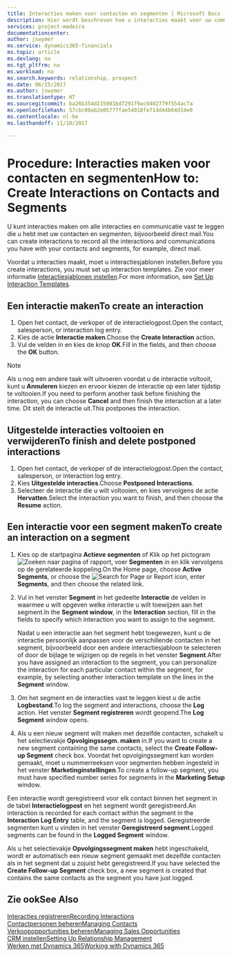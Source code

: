 ```yaml
---
title: Interacties maken voor contacten en segmenten | Microsoft Docs
description: Hier wordt beschreven hoe u interacties maakt voor uw communicatie met contacten en segmenten in Dynamics 365, bijvoorbeeld direct mail.
services: project-madeira
documentationcenter: 
author: jswymer
ms.service: dynamics365-financials
ms.topic: article
ms.devlang: na
ms.tgt_pltfrm: na
ms.workload: na
ms.search.keywords: relationship, prospect
ms.date: 06/15/2017
ms.author: jswymer
ms.translationtype: HT
ms.sourcegitcommit: ba26b354d235981bd7291f9ac6402779f554ac7a
ms.openlocfilehash: 57cbc08ab2e05777fae54018fe714d44b64d14e0
ms.contentlocale: nl-be
ms.lasthandoff: 11/10/2017

---
```

# <a name="how-to-create-interactions-on-contacts-and-segments"></a><span data-ttu-id="140d5-103">Procedure: Interacties maken voor contacten en segmenten</span><span class="sxs-lookup"><span data-stu-id="140d5-103">How to: Create Interactions on Contacts and Segments</span></span>
<span data-ttu-id="140d5-104">U kunt interacties maken om alle interacties en communicatie vast te leggen die u hebt met uw contacten en segmenten, bijvoorbeeld direct mail.</span><span class="sxs-lookup"><span data-stu-id="140d5-104">You can create interactions to record all the interactions and communications you have with your contacts and segments, for example, direct mail.</span></span>

<span data-ttu-id="140d5-105">Voordat u interacties maakt, moet u interactiesjablonen instellen.</span><span class="sxs-lookup"><span data-stu-id="140d5-105">Before you create interactions, you must set up interaction templates.</span></span> <span data-ttu-id="140d5-106">Zie voor meer informatie [Interactiesjablonen instellen](marketing-interactions.md).</span><span class="sxs-lookup"><span data-stu-id="140d5-106">For more information, see  [Set Up Interaction Templates](marketing-interactions.md).</span></span>

## <a name="to-create-an-interaction"></a><span data-ttu-id="140d5-107">Een interactie maken</span><span class="sxs-lookup"><span data-stu-id="140d5-107">To create an interaction</span></span>
1. <span data-ttu-id="140d5-108">Open het contact, de verkoper of de interactielogpost.</span><span class="sxs-lookup"><span data-stu-id="140d5-108">Open the contact, salesperson, or interaction log entry.</span></span>
2. <span data-ttu-id="140d5-109">Kies de actie **Interactie maken**.</span><span class="sxs-lookup"><span data-stu-id="140d5-109">Choose the **Create Interaction** action.</span></span>
3. <span data-ttu-id="140d5-110">Vul de velden in en kies de knop **OK**.</span><span class="sxs-lookup"><span data-stu-id="140d5-110">Fill in the fields, and then choose the **OK** button.</span></span>

> [!NOTE]  
>   <span data-ttu-id="140d5-111">Als u nog een andere taak wilt uitvoeren voordat u de interactie voltooit, kunt u **Annuleren** kiezen en ervoor kiezen de interactie op een later tijdstip te voltooien.</span><span class="sxs-lookup"><span data-stu-id="140d5-111">If you need to perform another task before finishing the interaction, you can choose **Cancel** and then finish the interaction at a later time.</span></span> <span data-ttu-id="140d5-112">Dit stelt de interactie uit.</span><span class="sxs-lookup"><span data-stu-id="140d5-112">This postpones the interaction.</span></span>

## <a name="to-finish-and-delete-postponed-interactions"></a><span data-ttu-id="140d5-113">Uitgestelde interacties voltooien en verwijderen</span><span class="sxs-lookup"><span data-stu-id="140d5-113">To finish and delete postponed interactions</span></span>
1. <span data-ttu-id="140d5-114">Open het contact, de verkoper of de interactielogpost.</span><span class="sxs-lookup"><span data-stu-id="140d5-114">Open the contact, salesperson, or interaction log entry.</span></span>
2. <span data-ttu-id="140d5-115">Kies **Uitgestelde interacties**.</span><span class="sxs-lookup"><span data-stu-id="140d5-115">Choose **Postponed Interactions**.</span></span>
3. <span data-ttu-id="140d5-116">Selecteer de interactie die u wilt voltooien, en kies vervolgens de actie **Hervatten**.</span><span class="sxs-lookup"><span data-stu-id="140d5-116">Select the interaction you want to finish, and then choose the **Resume** action.</span></span>

## <a name="to-create-an-interaction-on-a-segment"></a><span data-ttu-id="140d5-117">Een interactie voor een segment maken</span><span class="sxs-lookup"><span data-stu-id="140d5-117">To create an interaction on a segment</span></span>
1. <span data-ttu-id="140d5-118">Kies op de startpagina **Actieve segmenten** of Klik op het pictogram ![Zoeken naar pagina of rapport](media/ui-search/search_small.png "pictogram Zoeken naar pagina of rapport"), voer **Segmenten** in en klik vervolgens op de gerelateerde koppeling.</span><span class="sxs-lookup"><span data-stu-id="140d5-118">On the Home page, choose **Active Segments**, or choose the ![Search for Page or Report](media/ui-search/search_small.png "Search for Page or Report icon") icon, enter **Segments**, and then choose the related link.</span></span>
2. <span data-ttu-id="140d5-119">Vul in het venster **Segment** in het gedeelte **Interactie** de velden in waarmee u wilt opgeven welke interactie u wilt toewijzen aan het segment.</span><span class="sxs-lookup"><span data-stu-id="140d5-119">In the **Segment window**, in the **Interaction** section, fill in the fields to specify which interaction you want to assign to the segment.</span></span>

    <span data-ttu-id="140d5-120">Nadat u een interactie aan het segment hebt toegewezen, kunt u de interactie persoonlijk aanpassen voor de verschillende contacten in het segment, bijvoorbeeld door een andere interactiesjabloon te selecteren of door de bijlage te wijzigen op de regels in het venster **Segment**.</span><span class="sxs-lookup"><span data-stu-id="140d5-120">After you have assigned an interaction to the segment, you can personalize the interaction for each particular contact within the segment, for example, by selecting another interaction template on the lines in the **Segment** window.</span></span>  
3. <span data-ttu-id="140d5-121">Om het segment en de interacties vast te leggen kiest u de actie **Logbestand**.</span><span class="sxs-lookup"><span data-stu-id="140d5-121">To log the segment and interactions, choose the **Log** action.</span></span> <span data-ttu-id="140d5-122">Het venster **Segment registreren** wordt geopend.</span><span class="sxs-lookup"><span data-stu-id="140d5-122">The **Log Segment** window opens.</span></span>
4. <span data-ttu-id="140d5-123">Als u een nieuw segment wilt maken met dezelfde contacten, schakelt u het selectievakje **Opvolgingssegm. maken** in.</span><span class="sxs-lookup"><span data-stu-id="140d5-123">If you want to create a new segment containing the same contacts, select the **Create Follow-up Segment** check box.</span></span> <span data-ttu-id="140d5-124">Voordat het opvolgingssegment kan worden gemaakt, moet u nummerreeksen voor segmenten hebben ingesteld in het venster **Marketinginstellingen**.</span><span class="sxs-lookup"><span data-stu-id="140d5-124">To create a follow-up segment, you must have specified number series for segments in the **Marketing Setup** window.</span></span>

<span data-ttu-id="140d5-125">Een interactie wordt geregistreerd voor elk contact binnen het segment in de tabel **Interactielogpost** en het segment wordt geregistreerd.</span><span class="sxs-lookup"><span data-stu-id="140d5-125">An interaction is recorded for each contact within the segment in the **Interaction Log Entry** table, and the segment is logged.</span></span> <span data-ttu-id="140d5-126">Geregistreerde segmenten kunt u vinden in het venster **Geregistreerd segment**.</span><span class="sxs-lookup"><span data-stu-id="140d5-126">Logged segments can be found in the **Logged Segment** window.</span></span>

<span data-ttu-id="140d5-127">Als u het selectievakje **Opvolgingssegment maken** hebt ingeschakeld, wordt er automatisch een nieuw segment gemaakt met dezelfde contacten als in het segment dat u zojuist hebt geregistreerd.</span><span class="sxs-lookup"><span data-stu-id="140d5-127">If you have selected the **Create Follow-up Segment** check box, a new segment is created that contains the same contacts as the segment you have just logged.</span></span>

## <a name="see-also"></a><span data-ttu-id="140d5-128">Zie ook</span><span class="sxs-lookup"><span data-stu-id="140d5-128">See Also</span></span>
[<span data-ttu-id="140d5-129">Interacties registreren</span><span class="sxs-lookup"><span data-stu-id="140d5-129">Recording Interactions</span></span>](marketing-interactions.md)  
[<span data-ttu-id="140d5-130">Contactpersonen beheren</span><span class="sxs-lookup"><span data-stu-id="140d5-130">Managing Contacts</span></span>](marketing-contacts.md)  
[<span data-ttu-id="140d5-131">Verkoopopportunities beheren</span><span class="sxs-lookup"><span data-stu-id="140d5-131">Managing Sales Opportunities</span></span>](marketing-manage-sales-opportunities.md)  
[<span data-ttu-id="140d5-132">CRM instellen</span><span class="sxs-lookup"><span data-stu-id="140d5-132">Setting Up Relationship Management</span></span>](marketing-setup-marketing.md)  
[<span data-ttu-id="140d5-133">Werken met Dynamics 365</span><span class="sxs-lookup"><span data-stu-id="140d5-133">Working with Dynamics 365</span></span>](ui-work-product.md)

